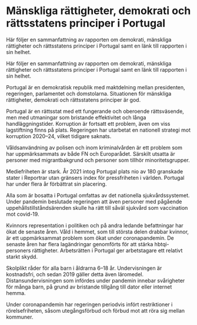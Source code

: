 # Mänskliga rättigheter, demokrati och rättsstatens principer i Portugal

Här följer en sammanfattning av rapporten om demokrati, mänskliga rättigheter och rättsstatens principer i Portugal samt en länk till rapporten i sin helhet.

Här följer en sammanfattning av rapporten om demokrati, mänskliga rättigheter och rättsstatens principer i Portugal samt en länk till rapporten i sin helhet.

Portugal är en demokratisk republik med maktdelning mellan presidenten, regeringen, parlamentet och domstolarna. Situationen för mänskliga rättigheter, demokrati och rättsstatens principer är god.

Portugal är en rättsstat med ett fungerande och oberoende rättsväsende, men med utmaningar som bristande effektivitet och långa handläggningstider. Korruption är fortsatt ett problem, även om viss lagstiftning finns på plats. Regeringen har utarbetat en nationell strategi mot korruption 2020–24, vilket tidigare saknats.

Våldsanvändning av polisen och inom kriminalvården är ett problem som har uppmärksammats av både FN och Europarådet. Särskilt utsatta är personer med migrantbakgrund och personer som tillhör minoritetsgrupper.

Mediefriheten är stark. År 2021 intog Portugal plats nio av 180 granskade stater i Reportrar utan gränsers index för pressfriheten i världen. Portugal har under flera år förbättrat sin placering.

Alla som är bosatta i Portugal omfattas av det nationella sjukvårdssystemet. Under pandemin beslutade regeringen att även personer med pågående uppehållstillståndsärenden skulle ha rätt till såväl sjukvård som vaccination mot covid-19.

Kvinnors representation i politiken och på andra ledande befattningar har ökat de senaste åren. Våld i hemmet, som till största delen drabbar kvinnor, är ett uppmärksammat problem som ökat under coronapandemin. De senaste åren har flera lagändringar genomförts för att stärka hbtqi-personers rättigheter. Arbetsrätten i Portugal ger arbetstagare ett relativt starkt skydd.

Skolplikt råder för alla barn i åldrarna 6–18 år. Undervisningen är kostnadsfri, och sedan 2019 gäller detta även läromedel. Distansundervisningen som infördes under pandemin innebar svårigheter för många barn, på grund av bristande tillgång till dator eller internet hemma.

Under coronapandemin har regeringen periodvis infört restriktioner i rörelsefriheten, såsom utegångsförbud och förbud mot att röra sig mellan kommuner.

